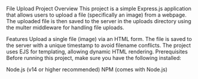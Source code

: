 File Upload Project
Overview
This project is a simple Express.js application that allows users to upload a file (specifically an image) from a webpage. The uploaded file is then saved to the server in the uploads directory using the multer middleware for handling file uploads.

Features
Upload a single file (image) via an HTML form.
The file is saved to the server with a unique timestamp to avoid filename conflicts.
The project uses EJS for templating, allowing dynamic HTML rendering.
Prerequisites
Before running this project, make sure you have the following installed:

Node.js (v14 or higher recommended)
NPM (comes with Node.js)